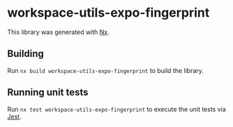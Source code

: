 # workspace-utils-expo-fingerprint

This library was generated with [Nx](https://nx.dev).

## Building

Run `nx build workspace-utils-expo-fingerprint` to build the library.

## Running unit tests

Run `nx test workspace-utils-expo-fingerprint` to execute the unit tests via [Jest](https://jestjs.io).

